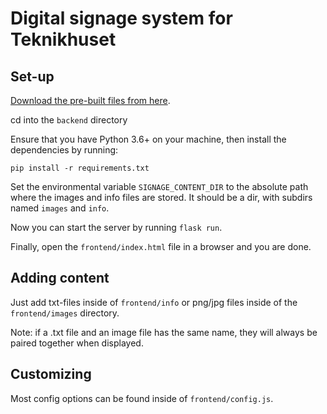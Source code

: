 # Digital signage system for Teknikhuset

## Set-up
[Download the pre-built files from here](https://github.com/adelhult/digital-signage-teknikhuset/releases/tag/v0.2).

cd into the `backend` directory

Ensure that you have Python 3.6+ on your machine, then install the dependencies by running:

`pip install -r requirements.txt`

Set the environmental variable `SIGNAGE_CONTENT_DIR` to the absolute path where the images and info files are stored. It should be a dir, with subdirs named `images` and `info`.

Now you can start the server by running `flask run`.

Finally, open the `frontend/index.html` file in a browser and you are done.


## Adding content

Just add txt-files inside of `frontend/info` or png/jpg files inside of the `frontend/images` directory.

Note: if a .txt file and an image file has the same name, they will always be paired together when displayed.


## Customizing
Most config options can be found inside of `frontend/config.js`.

